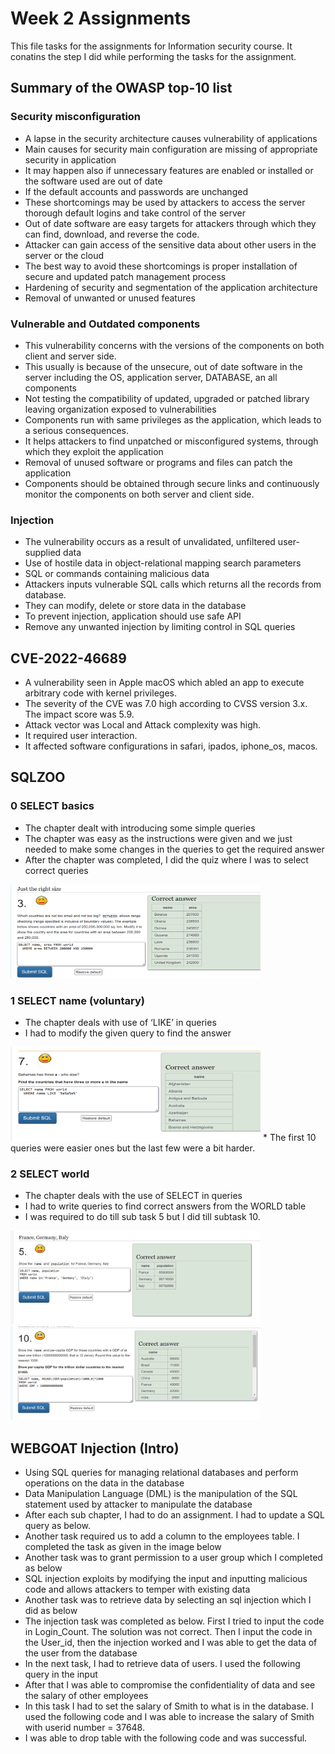 # Week 2 Assignments
This file tasks for the assignments for Information security course. It conatins the step I did while performing the tasks for the assignment.

## Summary of the OWASP top-10 list
### Security misconfiguration
*	A lapse in the security architecture causes vulnerability of applications
*	Main causes for security main configuration are missing of appropriate security in application
*	It may happen also if unnecessary features are enabled or installed or the software used are out of date
*	If the default accounts and passwords are unchanged
*	These shortcomings may be used by attackers to access the server thorough default logins and take control of the server
*	Out of date software are easy targets for attackers through which they can find, download, and reverse the code.
*	Attacker can gain access of the sensitive data about other users in the server or the cloud
*	The best way to avoid these shortcomings is proper installation of secure and updated patch management process
*	Hardening of security and segmentation of the application architecture
*	Removal of unwanted or unused features

### Vulnerable and Outdated components
*	This vulnerability concerns with the versions of the components on both client and server side.
*	This usually is because of the unsecure, out of date software in the server including the OS, application server, DATABASE, an all components
*	Not testing the compatibility of updated, upgraded or patched library leaving organization exposed to vulnerabilities
*	Components run with same privileges as the application, which leads to a serious consequences.
*	It helps attackers to find unpatched or misconfigured systems, through which they exploit the application
*	Removal of unused software or programs and files can patch the application
*	Components should be obtained through secure links and continuously monitor the components on both server and client side.

### Injection
*	The vulnerability occurs as a result of unvalidated, unfiltered user-supplied data
*	Use of hostile data in object-relational mapping search parameters
*	SQL or commands containing malicious data
*	Attackers inputs vulnerable SQL calls which returns all the records from database.
*	They can modify, delete or store data in the database
*	To prevent injection, application should use safe API
*	Remove any unwanted injection by limiting control in SQL queries

## CVE-2022-46689
*	A vulnerability seen in Apple macOS which abled an app to execute arbitrary code with kernel privileges.
*	The severity of the CVE was 7.0 high according to CVSS version 3.x. The impact score was 5.9.
*	Attack vector was Local and Attack complexity was high.
*	It required user interaction.
*	It affected software configurations in safari, ipados, iphone_os, macos.

## SQLZOO
### 0 SELECT basics
*	The chapter dealt with introducing some simple queries
*	The chapter was easy as the instructions were given and we just needed to make some changes in the queries to get the required answer
*	After the chapter was completed, I did the quiz where I was to select correct queries
<img src="https://github.com/BhaGur/InfoSec/blob/main/sqlzoo1.png" width="400" height="150"> 

### 1 SELECT name (voluntary)
*	The chapter deals with use of ‘LIKE’ in queries
*	I had to modify the given query to find the answer
<img src="https://github.com/BhaGur/InfoSec/blob/main/sqlzoo2.png" width="400" height="150"> 
*	The first 10 queries were easier ones but the last few were a bit harder.

### 2 SELECT world
*	The chapter deals with the use of SELECT in queries
*	I had to write queries to find correct answers from the WORLD table
*	I was required to do till sub task 5 but I did till subtask 10.
<img src="https://github.com/BhaGur/InfoSec/blob/main/sqlzoo3.png" width="400" height="150"> 
<img src="https://github.com/BhaGur/InfoSec/blob/main/sqlzoo4.png" width="400" height="150"> 


## WEBGOAT Injection (Intro)
*	Using SQL queries for managing relational databases and perform operations on the data in the database
*	Data Manipulation Language (DML) is the manipulation of the SQL statement used by attacker to manipulate the database
*	After each sub chapter, I had to do an assignment. I had to update a SQL query as below.
*	Another task required us to add a column to the employees table. I completed the task as given in the image below
*	Another task was to grant permission to a user group which I completed as below
*	SQL injection exploits by modifying the input and inputting malicious code and allows attackers to temper with existing data
*	Another task was to retrieve data by selecting an sql injection which I did as below
*	The injection task was completed as below. First I tried to input the code in Login_Count. The solution was not correct. Then I input the code in the User_id, then the injection worked and I was able to get the data of the user from the database
*	In the next task, I had to retrieve data of users. I used the following query in the input
* After that I was able to compromise the confidentiality of data and see the salary of other employees
* In this task I had to set the salary of Smith to what is in the database. I used the following code and I was able to increase the salary of Smith with userid number = 37648.
*	I was able to drop table with the following code and was successful.

